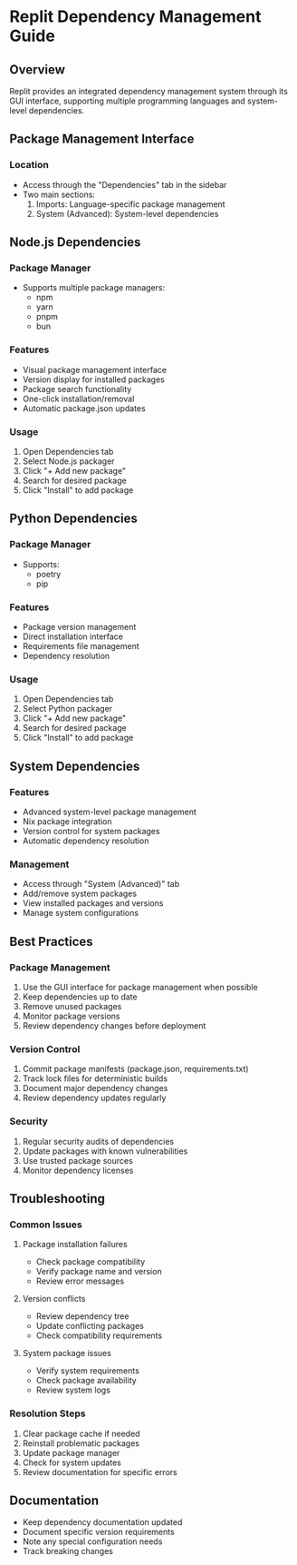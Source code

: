 # Replit Dependency Management Guide

## Overview
Replit provides an integrated dependency management system through its GUI interface, supporting multiple programming languages and system-level dependencies.

## Package Management Interface

### Location
- Access through the "Dependencies" tab in the sidebar
- Two main sections:
  1. Imports: Language-specific package management
  2. System (Advanced): System-level dependencies

## Node.js Dependencies

### Package Manager
- Supports multiple package managers:
  - npm
  - yarn
  - pnpm
  - bun

### Features
- Visual package management interface
- Version display for installed packages
- Package search functionality
- One-click installation/removal
- Automatic package.json updates

### Usage
1. Open Dependencies tab
2. Select Node.js packager
3. Click "+ Add new package"
4. Search for desired package
5. Click "Install" to add package

## Python Dependencies

### Package Manager
- Supports:
  - poetry
  - pip

### Features
- Package version management
- Direct installation interface
- Requirements file management
- Dependency resolution

### Usage
1. Open Dependencies tab
2. Select Python packager
3. Click "+ Add new package"
4. Search for desired package
5. Click "Install" to add package

## System Dependencies

### Features
- Advanced system-level package management
- Nix package integration
- Version control for system packages
- Automatic dependency resolution

### Management
- Access through "System (Advanced)" tab
- Add/remove system packages
- View installed packages and versions
- Manage system configurations

## Best Practices

### Package Management
1. Use the GUI interface for package management when possible
2. Keep dependencies up to date
3. Remove unused packages
4. Monitor package versions
5. Review dependency changes before deployment

### Version Control
1. Commit package manifests (package.json, requirements.txt)
2. Track lock files for deterministic builds
3. Document major dependency changes
4. Review dependency updates regularly

### Security
1. Regular security audits of dependencies
2. Update packages with known vulnerabilities
3. Use trusted package sources
4. Monitor dependency licenses

## Troubleshooting

### Common Issues
1. Package installation failures
   - Check package compatibility
   - Verify package name and version
   - Review error messages

2. Version conflicts
   - Review dependency tree
   - Update conflicting packages
   - Check compatibility requirements

3. System package issues
   - Verify system requirements
   - Check package availability
   - Review system logs

### Resolution Steps
1. Clear package cache if needed
2. Reinstall problematic packages
3. Update package manager
4. Check for system updates
5. Review documentation for specific errors

## Documentation
- Keep dependency documentation updated
- Document specific version requirements
- Note any special configuration needs
- Track breaking changes
